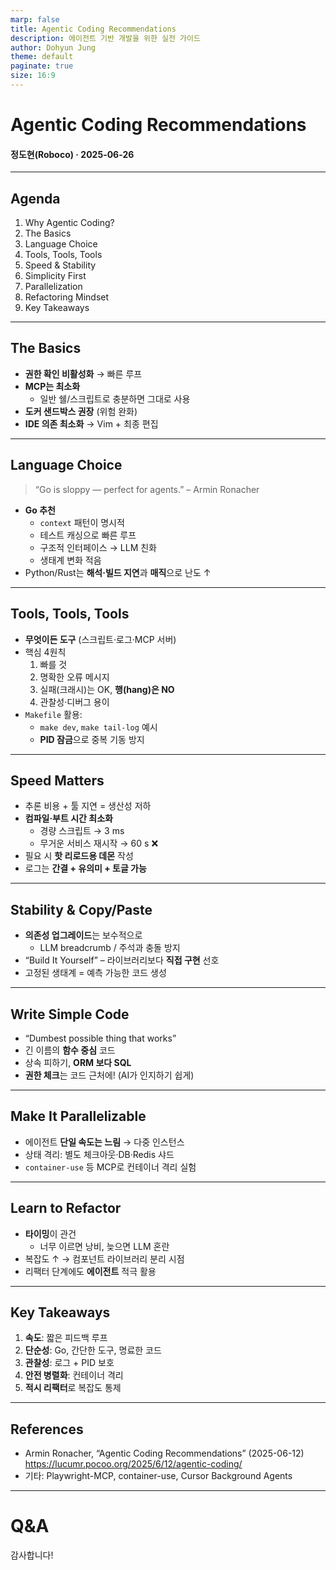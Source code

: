 ```yaml
---
marp: false
title: Agentic Coding Recommendations
description: 에이전트 기반 개발을 위한 실전 가이드
author: Dohyun Jung
theme: default
paginate: true
size: 16:9
---
```


# Agentic Coding Recommendations  
#### 정도현(Roboco) · 2025-06-26

---

## Agenda
1. Why Agentic Coding?
2. The Basics
3. Language Choice
4. Tools, Tools, Tools
5. Speed & Stability
6. Simplicity First
7. Parallelization
8. Refactoring Mindset
9. Key Takeaways

---

## The Basics
- **권한 확인 비활성화** → 빠른 루프  
- **MCP는 최소화**  
  - 일반 쉘/스크립트로 충분하면 그대로 사용  
- **도커 샌드박스 권장** (위험 완화)  
- **IDE 의존 최소화** → Vim + 최종 편집

<!--
**Presenter Notes:**
- 이 파트는 에이전트에게 최대한 자유롭게 작업을 맡기고, 개발자는 관리와 방향 제시에 집중하는 워크플로우를 의미합니다.
- 권한 확인을 비활성화하면 반복 루프가 빨라집니다. 다만, 위험을 줄이기 위해 도커 샌드박스 환경을 권장합니다.
- MCP(도구 표준화 프로토콜)는 꼭 필요할 때만 사용하고, 일반 쉘/스크립트로 충분하면 그대로 두는 것이 효율적입니다.
- IDE 의존도를 줄이면, 에이전트가 코드 작성에 집중하고, 개발자는 최종 편집만 하면 됩니다.
- 실무에서는 에이전트가 한 번에 고려해야 할 정보가 많아질수록 관리가 어려워지므로, 적절한 시점에 구조화와 리팩터링이 필요합니다.
-->

---

## Language Choice
> “Go is sloppy — perfect for agents.” – Armin Ronacher
- **Go 추천**  
  - `context` 패턴이 명시적  
  - 테스트 캐싱으로 빠른 루프  
  - 구조적 인터페이스 → LLM 친화  
  - 생태계 변화 적음
- Python/Rust는 **해석·빌드 지연**과 **매직**으로 난도 ↑

<!--
**Presenter Notes:**
- 에이전트가 친숙한 언어와 환경을 제공하면 작업 정확도와 속도가 올라갑니다.
- Go는 context 전달이 명확하고, 테스트 캐싱이 잘 되어 반복 작업이 빠릅니다.
- 구조적 인터페이스 덕분에 LLM이 타입을 쉽게 이해할 수 있습니다.
- 생태계 변화가 적어, 에이전트가 예측 가능한 코드를 생성합니다.
- Python/Rust는 빌드/실행 지연, 매직(숨겨진 동작) 때문에 에이전트가 실수하기 쉽습니다.
- 실무에서는 Makefile에 테스트, 린터, 로그 명령을 정리해두면 에이전트가 쉽게 활용할 수 있습니다.
-->

---

## Tools, Tools, Tools
- **무엇이든 도구** (스크립트·로그·MCP 서버)  
- 핵심 4원칙  
  1. 빠를 것  
  2. 명확한 오류 메시지  
  3. 실패(크래시)는 OK, **행(hang)은 NO**  
  4. 관찰성·디버그 용이  
- `Makefile` 활용:  
  - `make dev`, `make tail-log` 예시  
  - **PID 잠금**으로 중복 기동 방지

<!--
**Presenter Notes:**
- 도구란 린터, 테스트, 로그, 개발 서버 등 에이전트가 사용할 수 있는 모든 것을 의미합니다.
- 도구는 빠르고, 명확한 오류 메시지를 주며, 크래시는 괜찮지만 멈춤(hang)은 절대 안 됩니다.
- 관찰성과 디버깅이 쉬워야 에이전트가 문제를 진단하고 해결할 수 있습니다.
- Makefile에 주요 명령을 정리해두면 에이전트가 쉽게 접근할 수 있습니다.
- 예시: PID 잠금으로 중복 기동을 막아, 에이전트가 서버를 여러 번 띄우는 실수를 방지합니다.
- 로그를 stdout에 남기고, 문서에 위치를 명시하면 에이전트가 필요한 정보를 직접 찾아 처리할 수 있습니다.
-->

---

## Speed Matters
- 추론 비용 + 툴 지연 = 생산성 저하  
- **컴파일·부트 시간 최소화**  
  - 경량 스크립트 → 3 ms  
  - 무거운 서비스 재시작 → 60 s ❌  
- 필요 시 **핫 리로드용 데몬** 작성  
- 로그는 **간결 + 유의미 + 토글 가능**

<!--
**Presenter Notes:**
- 에이전트의 작업 속도는 도구와 환경 설정에 크게 좌우됩니다.
- 반복 작업(테스트, 빌드 등)이 빠를수록 에이전트가 더 자주, 더 효과적으로 피드백을 받을 수 있습니다.
- 빌드/테스트 속도를 최적화해 빠른 피드백 루프를 만드세요.
- 예시: 테스트가 느리면 에이전트가 작은 변경에도 오래 기다려야 하므로, 병렬화나 캐싱을 활용해 속도를 높입니다.
- 로그는 꼭 필요한 정보만, 간결하게 남기고, 필요에 따라 토글할 수 있게 설계하세요.
-->

---

## Stability & Copy/Paste
- **의존성 업그레이드**는 보수적으로  
  - LLM breadcrumb / 주석과 충돌 방지  
- “Build It Yourself” – 라이브러리보다 **직접 구현** 선호  
- 고정된 생태계 = 예측 가능한 코드 생성

<!--
**Presenter Notes:**
- 예측 가능한 결과와 일관된 동작이 중요합니다.
- 의존성 업그레이드는 보수적으로 진행해, LLM이 남긴 주석이나 결정과 충돌하지 않게 합니다.
- 가능하면 직접 구현(Build It Yourself) 방식을 선호해, 에이전트가 코드를 더 잘 이해하고 유지보수할 수 있게 합니다.
- 고정된 생태계는 에이전트가 예측 가능한 코드를 생성하는 데 도움이 됩니다.
- 예시: 디버그 모드에서 이메일을 실제로 보내지 않고 로그에 남기면, 에이전트가 로그만 보고 인증 플로우를 자동화할 수 있습니다.
-->

---

## Write Simple Code
- “Dumbest possible thing that works”  
- 긴 이름의 **함수 중심** 코드  
- 상속 피하기, **ORM 보다 SQL**  
- **권한 체크**는 코드 근처에! (AI가 인지하기 쉽게)

<!--
**Presenter Notes:**
- 복잡성을 줄이고, 명확하고 단순한 구조를 유지해야 에이전트가 전체 맥락을 이해하기 쉽습니다.
- 함수 중심, 긴 이름, 상속 대신 조합, ORM보다 SQL 등 단순한 패턴을 권장합니다.
- 권한 체크는 코드 근처에 명확히 두어, 에이전트가 놓치지 않게 합니다.
- 실무에서는 기능별로 파일과 컴포넌트를 분리하고, 불필요한 중복을 제거하세요.
-->

---

## Make It Parallelizable
- 에이전트 **단일 속도는 느림** → 다중 인스턴스  
- 상태 격리: 별도 체크아웃·DB·Redis 샤드  
- `container-use` 등 MCP로 컨테이너 격리 실험

<!--
**Presenter Notes:**
- 에이전트가 여러 작업을 동시에 처리할 수 있도록 설계하면 전체 개발 속도가 빨라집니다.
- 테스트, 빌드, 코드 생성 등 반복 작업을 병렬로 실행하세요.
- 상태 격리를 위해 별도 체크아웃, DB, Redis 샤드 등을 활용할 수 있습니다.
- MCP의 container-use 등으로 컨테이너 격리 실험도 가능합니다.
-->

---

## Learn to Refactor
- **타이밍**이 관건  
  - 너무 이르면 낭비, 늦으면 LLM 혼란  
- 복잡도 ↑ → 컴포넌트 라이브러리 분리 시점  
- 리팩터 단계에도 **에이전트** 적극 활용

<!--
**Presenter Notes:**
- 리팩터링의 시점과 범위를 신중하게 결정해야 합니다.
- 너무 이르거나 늦은 리팩터링은 오히려 비효율적입니다.
- 에이전트가 작업하기 힘들어질 때가 적기입니다.
- 예시: Tailwind 클래스가 너무 많아져서 에이전트가 컴포넌트 추출을 못할 때, 그 시점에 구조화 작업을 지시하세요.
- 리팩터 단계에도 에이전트를 적극 활용할 수 있습니다.
-->

---

## Key Takeaways
1. **속도**: 짧은 피드백 루프  
2. **단순성**: Go, 간단한 도구, 명료한 코드  
3. **관찰성**: 로그 + PID 보호  
4. **안전 병렬화**: 컨테이너 격리  
5. **적시 리팩터**로 복잡도 통제

---

## References
- Armin Ronacher, “Agentic Coding Recommendations” (2025-06-12)  
  <https://lucumr.pocoo.org/2025/6/12/agentic-coding/>  
- 기타: Playwright-MCP, container-use, Cursor Background Agents

---

# Q&A  
감사합니다!